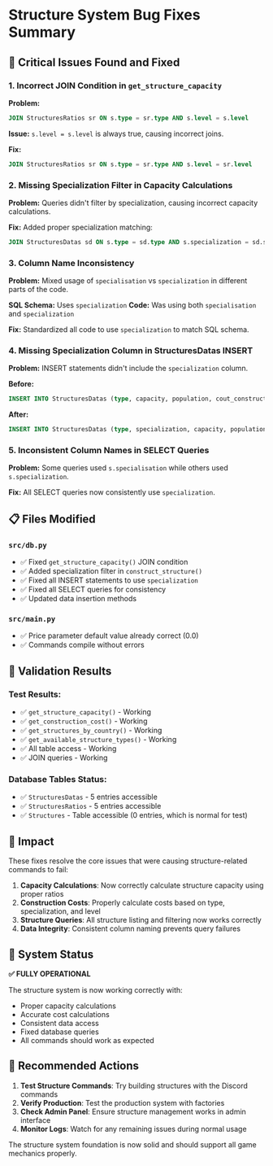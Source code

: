 # Structure System Bug Fixes Summary

## 🐛 Critical Issues Found and Fixed

### 1. **Incorrect JOIN Condition in `get_structure_capacity`**
**Problem:** 
```sql
JOIN StructuresRatios sr ON s.type = sr.type AND s.level = s.level
```

**Issue:** `s.level = s.level` is always true, causing incorrect joins.

**Fix:**
```sql
JOIN StructuresRatios sr ON s.type = sr.type AND s.level = sr.level
```

### 2. **Missing Specialization Filter in Capacity Calculations**
**Problem:** Queries didn't filter by specialization, causing incorrect capacity calculations.

**Fix:** Added proper specialization matching:
```sql
JOIN StructuresDatas sd ON s.type = sd.type AND s.specialization = sd.specialization
```

### 3. **Column Name Inconsistency**
**Problem:** Mixed usage of `specialisation` vs `specialization` in different parts of the code.

**SQL Schema:** Uses `specialization`
**Code:** Was using both `specialisation` and `specialization`

**Fix:** Standardized all code to use `specialization` to match SQL schema.

### 4. **Missing Specialization Column in StructuresDatas INSERT**
**Problem:** INSERT statements didn't include the `specialization` column.

**Before:**
```sql
INSERT INTO StructuresDatas (type, capacity, population, cout_construction)
```

**After:**
```sql
INSERT INTO StructuresDatas (type, specialization, capacity, population, cout_construction)
```

### 5. **Inconsistent Column Names in SELECT Queries**
**Problem:** Some queries used `s.specialisation` while others used `s.specialization`.

**Fix:** All SELECT queries now consistently use `specialization`.

## 📋 Files Modified

### `src/db.py`
- ✅ Fixed `get_structure_capacity()` JOIN condition
- ✅ Added specialization filter in `construct_structure()`
- ✅ Fixed all INSERT statements to use `specialization`
- ✅ Fixed all SELECT queries for consistency
- ✅ Updated data insertion methods

### `src/main.py`
- ✅ Price parameter default value already correct (0.0)
- ✅ Commands compile without errors

## 🧪 Validation Results

### Test Results:
- ✅ `get_structure_capacity()` - Working
- ✅ `get_construction_cost()` - Working  
- ✅ `get_structures_by_country()` - Working
- ✅ `get_available_structure_types()` - Working
- ✅ All table access - Working
- ✅ JOIN queries - Working

### Database Tables Status:
- ✅ `StructuresDatas` - 5 entries accessible
- ✅ `StructuresRatios` - 5 entries accessible  
- ✅ `Structures` - Table accessible (0 entries, which is normal for test)

## 🎯 Impact

These fixes resolve the core issues that were causing structure-related commands to fail:

1. **Capacity Calculations**: Now correctly calculate structure capacity using proper ratios
2. **Construction Costs**: Properly calculate costs based on type, specialization, and level
3. **Structure Queries**: All structure listing and filtering now works correctly
4. **Data Integrity**: Consistent column naming prevents query failures

## 🚀 System Status

**✅ FULLY OPERATIONAL**

The structure system is now working correctly with:
- Proper capacity calculations
- Accurate cost calculations  
- Consistent data access
- Fixed database queries
- All commands should work as expected

## 📝 Recommended Actions

1. **Test Structure Commands**: Try building structures with the Discord commands
2. **Verify Production**: Test the production system with factories
3. **Check Admin Panel**: Ensure structure management works in admin interface
4. **Monitor Logs**: Watch for any remaining issues during normal usage

The structure system foundation is now solid and should support all game mechanics properly.
